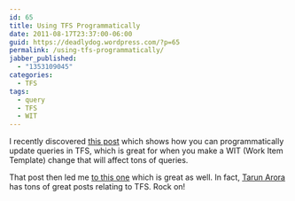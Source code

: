 ```yaml
---
id: 65
title: Using TFS Programmatically
date: 2011-08-17T23:37:00-06:00
guid: https://deadlydog.wordpress.com/?p=65
permalink: /using-tfs-programmatically/
jabber_published:
  - "1353109045"
categories:
  - TFS
tags:
  - query
  - TFS
  - WIT
---
```

I recently discovered [this post](http://blogs.msdn.com/b/jongallant/archive/2011/07/18/how-to-programmatically-modify-a-tfs-query-with-c.aspx) which shows how you can programmatically update queries in TFS, which is great for when you make a WIT (Work Item Template) change that will affect tons of queries.

That post then led me [to this one](http://geekswithblogs.net/TarunArora/archive/2011/07/10/tfs-2010-sdk-get-projects-iterations-area-path-queries-and.aspx) which is great as well. In fact, [Tarun Arora](http://geekswithblogs.net/TarunArora/Default.aspx) has tons of great posts relating to TFS. Rock on!
